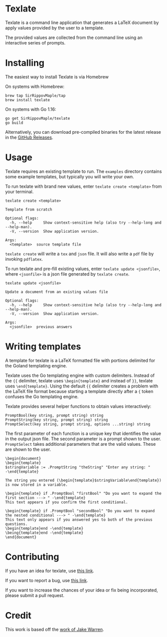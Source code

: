
# Texlate

Texlate is a command line application that generates a LaTeX document
by apply values provided by the user to a template.

The provided values are collected from the command line using an interactive
series of prompts.

# Installing

The easiest way to install Texlate is via Homebrew

On systems with Homebrew:

```
brew tap SirRippovMaple/tap
brew install texlate
```

On systems with Go 1.16:

```
go get SirRippovMaple/texlate
go build
```

Alternatively, you can download pre-compiled binaries for the latest release in the 
[GitHub Releases](https://github.com/SirRippovMaple/texlate/releases).

# Usage

Texlate requires an existing template to run. The `examples` directory contains some example templates, but typically
you will write your own.

To run texlate with brand new values, enter `texlate create <template>` from your terminal.

```text
texlate create <template>

Template from scratch

Optional flags:
  -h, --help     Show context-sensitive help (also try --help-long and --help-man).
  -V, --version  Show application version.

Args:
  <template>  source template file
```

`texlate create` will write a `tex` and `json` file. It will also write a `pdf` file by invoking `pdflatex`.

To run texlate and pre-fill existing values, enter `texlate update <jsonfile>`, where `<jsonfile>` is a json file
generated by `texlate create`.

```text
texlate update <jsonfile>

Update a document from an existing values file

Optional flags:
  -h, --help     Show context-sensitive help (also try --help-long and --help-man).
  -V, --version  Show application version.

Args:
  <jsonfile>  previous answers
```

# Writing templates

A template for texlate is a LaTeX formatted file with portions delimited for the Goland templating engine.

Texlate uses the Go templating engine with custom delimiters. Instead of the `{{` delimiter, texlate uses 
`\begin{template}` and instead of `}}`, texlate uses `\end{template}`. Using the default `{{` delimiter creates a 
problem with the LaTeX file format because starting a template directly after a `{` token confuses the Go templating
engine.

Texlate provides several helper functions to obtain values interactively:

```gotemplate
PromptBool(key string, prompt string) string
PromptString(key string, prompt string) string
PromptSelect(key string, prompt string, options ...string) string
```

The first parameter of each function is a unique key that identifies the value in the output json file. The second 
parameter is a prompt shown to the user. `PromptSelect` takes additional parameters that are the valid values. These
are shown to the user.

```gotemplate
\begin{document}
\begin{template}
$stringVariable := .PromptString "theString" "Enter any string: " 
-\end{template}

The string you entered (\begin{template}$stringVariable\end{template}) is now stored in a variable.

\begin{template} if .PromptBool "firstBool" "Do you want to expand the first section ---> " -\end{template}
This text appears if you confirm the first conditional.

\begin{template} if .PromptBool "secondBool" "Do you want to expand the nested conditional ---> " -\end{template}
This text only appears if you answered yes to both of the previous questions.
\begin{template}end -\end{template}
\being{template}end -\end{template}
\end{document}
```

# Contributing

If you have an idea for texlate, use [this link](https://github.com/SirRippovMaple/texlate/issues/new?labels=enhancement).

If you want to report a bug, use [this link](https://github.com/SirRippovMaple/texlate/issues/new?labels=bug).

If you want to increase the chances of your idea or fix being incorporated, please submit a pull request.

# Credit

This work is based off the [work of Jake Warren](https://github.com/jakewarren/tmplwizard).